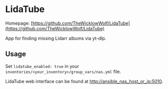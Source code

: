 # LidaTube

Homepage: [https://github.com/TheWicklowWolf/LidaTube](https://github.com/TheWicklowWolf/LidaTube)

App for finding missing Lidarr albums via yt-dlp.

## Usage

Set `lidatube_enabled: true` in your `inventories/<your_inventory>/group_vars/nas.yml` file.

LidaTube web interface can be found at [http://ansible_nas_host_or_ip:5010](http://ansible_nas_host_or_ip:5010).
